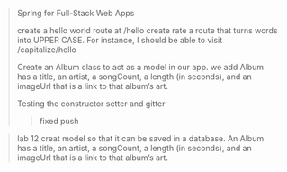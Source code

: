 > Spring for Full-Stack Web Apps
> 
> create  a hello world route at /hello
> create rate a route that turns words into UPPER CASE. For instance, I should be able to visit /capitalize/hello
> 
> Create an Album class to act as a model in our app.
> we add Album has a title, an artist, a songCount, a length (in seconds), 
> and an imageUrl that is a link to that album’s art.
> 
> Testing the constructor setter and gitter
> > fixed push 

> 
> 
> 
> lab 12 
>  creat model so that it can be saved in a database.
An Album has a title, an artist, a songCount, a length (in seconds), and an imageUrl that is a link to that album’s art.

